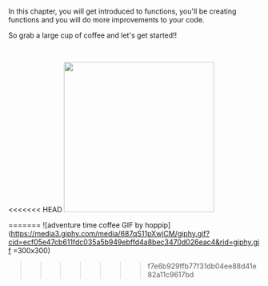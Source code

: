 ﻿
<br>

In this chapter, you will get introduced to functions, you'll be creating functions and you will do more improvements to your code.

So grab a large cup of coffee and let's get started!!

<br>

<<<<<<< HEAD
<img src="https://media3.giphy.com/media/687qS11pXwjCM/giphy.gif?cid=ecf05e47cb611fdc035a5b949ebffd4a8bec3470d026eac4&rid=giphy.gif" width=300 height=300 > 
 

=======
![adventure time coffee GIF by hoppip](https://media3.giphy.com/media/687qS11pXwjCM/giphy.gif?cid=ecf05e47cb611fdc035a5b949ebffd4a8bec3470d026eac4&rid=giphy.gif =300x300)
>>>>>>> f7e6b929ffb77f31db04ee88d41e82a11c9617bd
